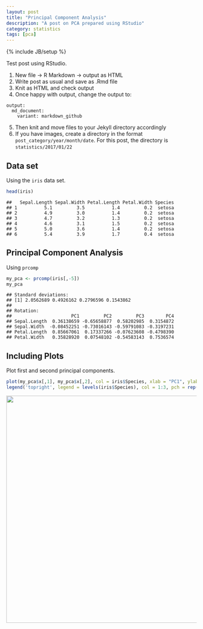 ```yaml
---
layout: post
title: "Principal Component Analysis"
description: "A post on PCA prepared using RStudio"
category: statistics
tags: [pca]
---
```

{% include JB/setup %}

Test post using RStudio.

1. New file -&gt; R Markdown -&gt; output as HTML
2. Write post as usual and save as .Rmd file
3. Knit as HTML and check output
4. Once happy with output, change the output to:

```
output: 
  md_document:
    variant: markdown_github
```

5. Then knit and move files to your Jekyll directory accordingly
6. If you have images, create a directory in the format `post_category/year/month/date`. For this post, the directory is `statistics/2017/01/22`

Data set
--------

Using the `iris` data set.

``` r
head(iris)
```

    ##   Sepal.Length Sepal.Width Petal.Length Petal.Width Species
    ## 1          5.1         3.5          1.4         0.2  setosa
    ## 2          4.9         3.0          1.4         0.2  setosa
    ## 3          4.7         3.2          1.3         0.2  setosa
    ## 4          4.6         3.1          1.5         0.2  setosa
    ## 5          5.0         3.6          1.4         0.2  setosa
    ## 6          5.4         3.9          1.7         0.4  setosa

Principal Component Analysis
----------------------------

Using `prcomp`

``` r
my_pca <- prcomp(iris[,-5])
my_pca
```

    ## Standard deviations:
    ## [1] 2.0562689 0.4926162 0.2796596 0.1543862
    ## 
    ## Rotation:
    ##                      PC1         PC2         PC3        PC4
    ## Sepal.Length  0.36138659 -0.65658877  0.58202985  0.3154872
    ## Sepal.Width  -0.08452251 -0.73016143 -0.59791083 -0.3197231
    ## Petal.Length  0.85667061  0.17337266 -0.07623608 -0.4798390
    ## Petal.Width   0.35828920  0.07548102 -0.54583143  0.7536574

Including Plots
---------------

Plot first and second principal components.

``` r
plot(my_pca$x[,1], my_pca$x[,2], col = iris$Species, xlab = "PC1", ylab = "PC2", pch=19)
legend('topright', legend = levels(iris$Species), col = 1:3, pch = rep(19,3))
```

<img src="2017-01-22-pca.png" width="600" class="center-image">
